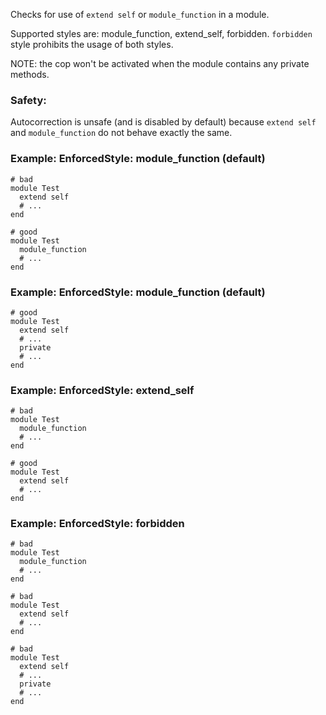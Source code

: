 Checks for use of `extend self` or `module_function` in a
module.

Supported styles are: module_function, extend_self, forbidden. `forbidden`
style prohibits the usage of both styles.

NOTE: the cop won't be activated when the module contains any private methods.

### Safety:

Autocorrection is unsafe (and is disabled by default) because `extend self`
and `module_function` do not behave exactly the same.

### Example: EnforcedStyle: module_function (default)
    # bad
    module Test
      extend self
      # ...
    end

    # good
    module Test
      module_function
      # ...
    end

### Example: EnforcedStyle: module_function (default)
    # good
    module Test
      extend self
      # ...
      private
      # ...
    end

### Example: EnforcedStyle: extend_self
    # bad
    module Test
      module_function
      # ...
    end

    # good
    module Test
      extend self
      # ...
    end

### Example: EnforcedStyle: forbidden
    # bad
    module Test
      module_function
      # ...
    end

    # bad
    module Test
      extend self
      # ...
    end

    # bad
    module Test
      extend self
      # ...
      private
      # ...
    end